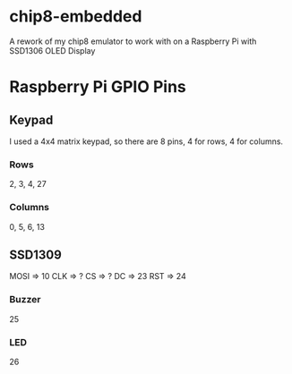 # chip8-embedded
A rework of my chip8 emulator to work with on a Raspberry Pi with SSD1306 OLED Display


# Raspberry Pi GPIO Pins

## Keypad
I used a 4x4 matrix keypad, so there are 8 pins, 4 for rows, 4 for columns.
### Rows
2, 3, 4, 27

### Columns
0, 5, 6, 13

## SSD1309
MOSI => 10
CLK => ?
CS => ?
DC => 23
RST => 24

### Buzzer
25

### LED
26